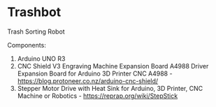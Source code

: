 # Trashbot
Trash Sorting Robot

Components:
1. Arduino UNO R3
2. CNC Shield V3 Engraving Machine Expansion Board A4988 Driver Expansion Board for Arduino 3D Printer CNC A4988 - https://blog.protoneer.co.nz/arduino-cnc-shield/
3. Stepper Motor Drive with Heat Sink for Arduino, 3D Printer, CNC Machine or Robotics - https://reprap.org/wiki/StepStick
